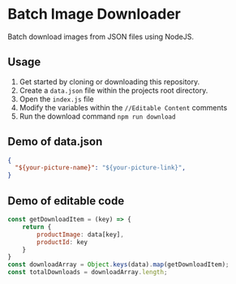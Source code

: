 # Batch Image Downloader

Batch download images from JSON files using NodeJS.

## Usage

1. Get started by cloning or downloading this repository.
1. Create a `data.json` file within the projects root directory.
1. Open the `index.js` file
1. Modify the variables within the `//Editable Content` comments
1. Run the download command `npm run download`

## Demo of data.json
```json
{
  "${your-picture-name}": "${your-picture-link}",
}
```

## Demo of editable code
```javascript
const getDownloadItem = (key) => {
    return {
        productImage: data[key],
        productId: key
    }
}
const downloadArray = Object.keys(data).map(getDownloadItem);
const totalDownloads = downloadArray.length;
```
